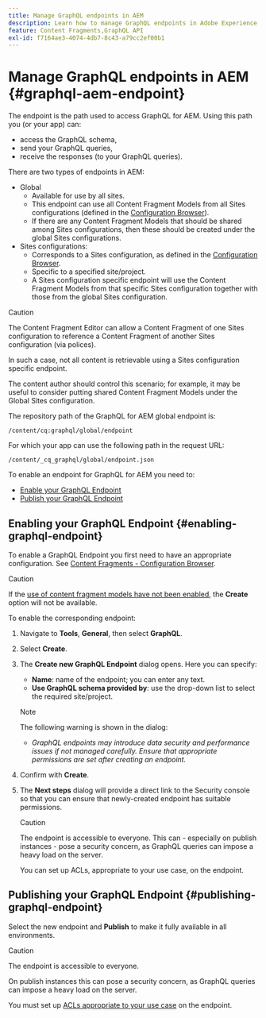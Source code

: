 ```yaml
---
title: Manage GraphQL endpoints in AEM
description: Learn how to manage GraphQL endpoints in Adobe Experience Manager as a Cloud Service for headless content delivery.
feature: Content Fragments,GraphQL API
exl-id: f7164ae3-4074-4db7-8c43-a79cc2ef00b1
---
```

# Manage GraphQL endpoints in AEM {#graphql-aem-endpoint}

The endpoint is the path used to access GraphQL for AEM. Using this path you (or your app) can:

* access the GraphQL schema,
* send your GraphQL queries, 
* receive the responses (to your GraphQL queries).

There are two types of endpoints in AEM:

* Global
  * Available for use by all sites.
  * This endpoint can use all Content Fragment Models from all Sites configurations (defined in the [Configuration Browser](/help/sites-cloud/administering/content-fragments/setup.md#enable-content-fragment-functionality-configuration-browser)).
  * If there are any Content Fragment Models that should be shared among Sites configurations, then these should be created under the global Sites configurations.
* Sites configurations:
  * Corresponds to a Sites configuration, as defined in the [Configuration Browser](/help/sites-cloud/administering/content-fragments/setup.md#enable-content-fragment-functionality-configuration-browser).
  * Specific to a specified site/project.
  * A Sites configuration specific endpoint will use the Content Fragment Models from that specific Sites configuration together with those from the global Sites configuration.

>[!CAUTION]
>
>The Content Fragment Editor can allow a Content Fragment of one Sites configuration to reference a Content Fragment of another Sites configuration (via polices). 
>
>In such a case, not all content is retrievable using a Sites configuration specific endpoint. 
>
>The content author should control this scenario; for example, it may be useful to consider putting shared Content Fragment Models under the Global Sites configuration.

The repository path of the GraphQL for AEM global endpoint is:

`/content/cq:graphql/global/endpoint`

For which your app can use the following path in the request URL:

`/content/_cq_graphql/global/endpoint.json`

To enable an endpoint for GraphQL for AEM you need to:

* [Enable your GraphQL Endpoint](#enabling-graphql-endpoint)
* [Publish your GraphQL Endpoint](#publishing-graphql-endpoint)

## Enabling your GraphQL Endpoint {#enabling-graphql-endpoint}

To enable a GraphQL Endpoint you first need to have an appropriate configuration. See [Content Fragments - Configuration Browser](/help/sites-cloud/administering/content-fragments/setup.md#enable-content-fragment-functionality-configuration-browser).

>[!CAUTION]
>
>If the [use of content fragment models have not been enabled](/help/sites-cloud/administering/content-fragments/setup.md#enable-content-fragment-functionality-configuration-browser), the **Create** option will not be available.

To enable the corresponding endpoint:

1. Navigate to **Tools**, **General**, then select **GraphQL**.
1. Select **Create**.
1. The **Create new GraphQL Endpoint** dialog opens. Here you can specify:
   * **Name**: name of the endpoint; you can enter any text.
   * **Use GraphQL schema provided by**: use the drop-down list to select the required site/project.

   >[!NOTE]
   >
   >The following warning is shown in the dialog:
   >
   >* *GraphQL endpoints may introduce data security and performance issues if not managed carefully. Ensure that appropriate permissions are set after creating an endpoint.*
   
1. Confirm with **Create**.
1. The **Next steps** dialog will provide a direct link to the Security console so that you can ensure that newly-created endpoint has suitable permissions.

   >[!CAUTION]
   >
   >The endpoint is accessible to everyone. This can - especially on publish instances - pose a security concern, as GraphQL queries can impose a heavy load on the server.
   >
   >You can set up ACLs, appropriate to your use case, on the endpoint. 

## Publishing your GraphQL Endpoint {#publishing-graphql-endpoint}

Select the new endpoint and **Publish** to make it fully available in all environments.

>[!CAUTION]
>
>The endpoint is accessible to everyone. 
>
>On publish instances this can pose a security concern, as GraphQL queries can impose a heavy load on the server.
>
>You must set up [ACLs appropriate to your use case](/help/headless/security/permissions.md) on the endpoint.
